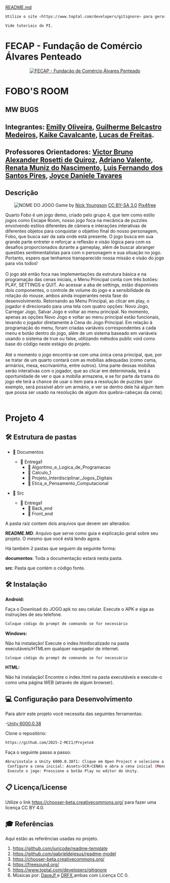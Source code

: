 [README.md](https://github.com/user-attachments/files/22894973/README.md)
```sh
Utilize o site <https://www.toptal.com/developers/gitignore> para gerar seu arquivo gitignore e apague este campo.

Vide tutoriais do PI.
```

# FECAP - Fundação de Comércio Álvares Penteado

<p align="center">
<a href= "https://www.fecap.br/"><img src="https://encrypted-tbn0.gstatic.com/images?q=tbn:ANd9GcRhZPrRa89Kma0ZZogxm0pi-tCn_TLKeHGVxywp-LXAFGR3B1DPouAJYHgKZGV0XTEf4AE&usqp=CAU" alt="FECAP - Fundação de Comércio Álvares Penteado" border="0"></a>
</p>

# FOBO'S ROOM

## MW BUGS

## Integrantes: [Emilly Oliveira](https://www.linkedin.com/in/emilly-oliveira-860ba32b4?utm_source=share&utm_campaign=share_via&utm_content=profile&utm_medium=android_app), [Guilherme Belcastro Medeiros](https://www.linkedin.com/in/guilherme-belcastro-medeiros-785598281), [Kaike Cavalcante](https://www.linkedin.com/in/kaike-cavalcante-7283a0266?utm_source=share&utm_campaign=share_via&utm_content=profile&utm_medium=android_app), [Lucas de Freitas](https://www.linkedin.com/in/lucas-soares-a6b677364?utm_source=share&utm_campaign=share_via&utm_content=profile&utm_medium=android_app).

## Professores Orientadores: <a href="https://www.linkedin.com/in/victorbarq/">Victor Bruno Alexander Rosetti de Quiroz</a>, <a href="https://www.linkedin.com/in/adriano-valente-534576135/">Adriano Valente</a>, <a href="https://www.linkedin.com/in/remuniz/">Renata Muniz do Nascimento</a>, <a href="https://www.linkedin.com/in/luisspires/">Luis Fernando dos Santos Pires</a>, <a href="">Joyce Daniele Tavares</a>

## Descrição

<p align="center">
<img src="https://pix4free.org/assets/library/2021-01-20/originals/game.jpg" alt="NOME DO JOGO" border="0">
  Game by <a href="http://www.nyphotographic.com/">Nick Youngson</a> <a rel="license" href="https://creativecommons.org/licenses/by-sa/3.0/">CC BY-SA 3.0</a> <a href="http://pix4free.org/">Pix4free</a>
</p>


Quarto Fobo é um jogo demo, criado pelo grupo 4, que tem como estilo jogos como Escape Room, nosso jogo foca na mecânica de puzzles envolvendo estilos diferentes de câmera e interações interativas de diferentes objetos para conquistar o objetivo final do nosso personagem, Fobo, que busca sair da sala onde está presente.
O jogo busca em sua grande parte entreter e reforçar a reflexão e visão lógica para com os desafios proporcionados durante a gameplay, além de buscar abranger questões sentimentalistas para com o personagem e sua situação no jogo. Portanto, espero que tenhamos transparecido nossa missão e visão do jogo para vós todos!
<br><br>
O jogo até então foca nas implementações da estrutura básica e na programação das cenas iniciais, o Menu Principal conta com três botões: PLAY, SETTINGS e QUIT. Ao acessar a aba de settings, estão disponíveis dois componentes, o controle de volume do jogo e a sensibilidade da rotação do mouse, ambos ainda inoperantes nesta fase do desenvolvimento. Retornando ao Menu Principal, ao clicar em play, o jogador é direcionado para uma tela com quatro opções: Novo Jogo, Carregar Jogo, Salvar Jogo e voltar ao menu principal. No momento, apenas as opções Novo Jogo e voltar ao menu principal estão funcionais, levando o jogador diretamente à Cena do Jogo Principal. Em relação à programação do menu, foram criadas variáveis correspondentes a cada menu e botão dentro do jogo, além de um sistema baseado em variáveis usando o sistema de true ou false, utilizando métodos public void como base do código neste estágio do projeto.
<br><br>
Até o momento o jogo encontra-se com uma única cena principal, que, por se tratar de um quarto contará com as mobílias adequadas (como cama, armários, mesa, escrivaninha, entre outros). Uma parte dessas mobílias serão interativas com o jogador, que ao clicar em determinada, terá a oportunidade de ver o que a mobília armazena, e se for parte da trama do jogo ele terá a chance de usar o item para a resolução de puzzles (por exemplo, será possível abrir um armário, e ver se dentro dele há algum item que possa ser usado na resolução de algum dos quebra-cabeças da cena).
<br><br>


# Projeto 4

## 🛠 Estrutura de pastas

- 📂 Documentos
  - 📂 Entrega1
    - 📂 Algoritmo_e_Logica_de_Programacao
    - 📂 Calculo_1
    - 📂 Projeto_Interdisciplinar_Jogos_Digitais
    - 📂 Etica_e_Pensamento_Computacional

- 📂 Src
  - 📂 Entrega1
    - 📂 Back_end
    - 📂 Front_end


A pasta raiz contem dois arquivos que devem ser alterados:

<b>README.MD</b>: Arquivo que serve como guia e explicação geral sobre seu projeto. O mesmo que você está lendo agora.

Há também 2 pastas que seguem da seguinte forma:

<b>documentos</b>: Toda a documentação estará nesta pasta.

<b>src</b>: Pasta que contém o código fonte.

## 🛠 Instalação

<b>Android:</b>

Faça o Download do JOGO.apk no seu celular.
Execute o APK e siga as instruções de seu telefone.

```sh
Coloque código do prompt de comnando se for necessário
```

<b>Windows:</b>

Não há instalação!
Execute o index.htmllocalizado na pasta executáveis/HTMLem qualquer navegador de internet. 
```sh
Coloque código do prompt de comnando se for necessário
```

<b>HTML:</b>

Não há instalação!
Encontre o index.html na pasta executáveis e execute-o como uma página WEB (através de algum browser).

## 💻 Configuração para Desenvolvimento

Para abrir este projeto você necessita das seguintes ferramentas:

-<a href="https://unity.com/pt/releases/editor/whats-new/6000.0.38f1">Unity 6000.0.38</a>

Clone o repositório: <br>
```sh
https://github.com/2025-2-MCC1/Projeto4
```

Faça o seguinte passo a passo: <br>
```sh
Abra/instale o Unity 6000.0.38f1: Clique em Open Project e selecione a pasta onde se encontra o projeto.
 Configure a cena inicial: Assets>SCR>CENAS e abra a cena inicial (Menu).
 Execute o jogo: Pressione o botão Play no editor do Unity.
```

## 📋 Licença/License
Utilize o link <https://chooser-beta.creativecommons.org/> para fazer uma licença CC BY 4.0.

## 🎓 Referências

Aqui estão as referências usadas no projeto.

1. <https://github.com/iuricode/readme-template>
2. <https://github.com/gabrieldejesus/readme-model>
3. <https://chooser-beta.creativecommons.org/>
4. <https://freesound.org/>
5. <https://www.toptal.com/developers/gitignore>
6. Músicas por: <a href="https://freesound.org/people/DaveJf/sounds/616544/"> DaveJf </a> e <a href="https://freesound.org/people/DRFX/sounds/338986/"> DRFX </a> ambas com Licença CC 0.

